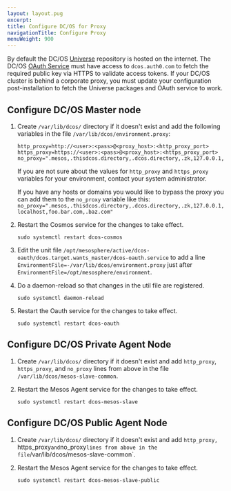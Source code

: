 ```yaml
---
layout: layout.pug
excerpt:
title: Configure DC/OS for Proxy
navigationTitle: Configure Proxy
menuWeight: 900
---
```


By default the DC/OS [Universe](https://github.com/mesosphere/universe) repository is hosted on the internet. The DC/OS [OAuth Service](https://github.com/dcos/dcos-oauth) must have access to `dcos.auth0.com` to fetch the required public key via HTTPS to validate access tokens. If your DC/OS cluster is behind a corporate proxy, you must update your configuration post-installation to fetch the Universe packages and OAuth service to work. 

## Configure DC/OS Master node

1.  Create `/var/lib/dcos/` directory if it doesn't exist and add the following variables in the file `/var/lib/dcos/environment.proxy`:

    ```
    http_proxy=http://<user>:<pass>@<proxy_host>:<http_proxy_port>
    https_proxy=https://<user>:<pass>@<proxy_host>:<https_proxy_port>
    no_proxy=".mesos,.thisdcos.directory,.dcos.directory,.zk,127.0.0.1,localhost"
    ```
    
    If you are not sure about the values for `http_proxy` and `https_proxy` variables for your environment, contact your system administrator.
    
    If you have any hosts or domains you would like to bypass the proxy you can add them to the `no_proxy` variable like this: `no_proxy=".mesos,.thisdcos.directory,.dcos.directory,.zk,127.0.0.1,localhost,foo.bar.com,.baz.com"`
    
1.  Restart the Cosmos service for the changes to take effect.

    ```
    sudo systemctl restart dcos-cosmos
    ```

1.  Edit the unit file `/opt/mesosphere/active/dcos-oauth/dcos.target.wants_master/dcos-oauth.service` to add a line `EnvironmentFile=-/var/lib/dcos/environment.proxy` just after `EnvironmentFile=/opt/mesosphere/environment`.

1.  Do a daemon-reload so that changes in the util file are registered. 

    ```
    sudo systemctl daemon-reload
    ```

1.  Restart the Oauth service for the changes to take effect.

    ```
    sudo systemctl restart dcos-oauth
    ```

## Configure DC/OS Private Agent Node

1.  Create `/var/lib/dcos/` directory if it doesn't exist and add `http_proxy`, `https_proxy`, and `no_proxy` lines from above in the file `/var/lib/dcos/mesos-slave-common`.


1.  Restart the Mesos Agent service for the changes to take effect.

    ```
    sudo systemctl restart dcos-mesos-slave
    ```

## Configure DC/OS Public Agent Node

1.  Create `/var/lib/dcos/` directory if it doesn't exist and add `http_proxy, `https_proxy` and `no_proxy` lines from above in the file `/var/lib/dcos/mesos-slave-common`.


1.  Restart the Mesos Agent service for the changes to take effect.

    ```
    sudo systemctl restart dcos-mesos-slave-public
    ```

